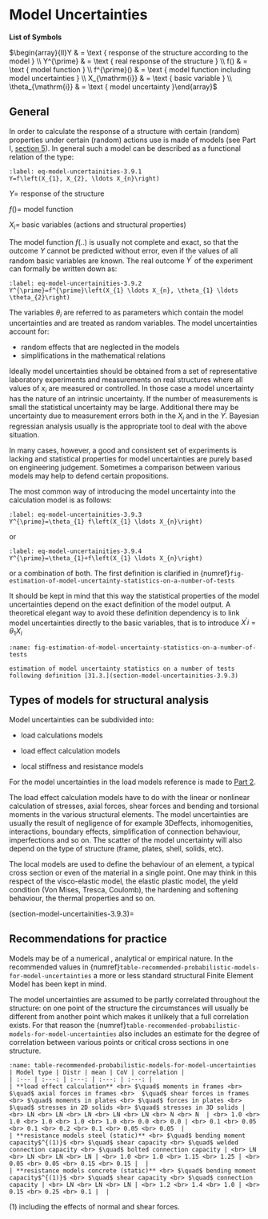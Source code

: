# Model Uncertainties

**List of Symbols**

$\begin{array}{ll}Y  & = \text { response of the structure according to the model } \\
Y^{\prime} & = \text { real response of the structure } \\
f() & = \text { model function } \\
f^{\prime}() & = \text { model function including model uncertainties } \\
X_{\mathrm{i}} & = \text { basic variable } \\
\theta_{\mathrm{i}} & = \text { model uncertainty }\end{array}$

## General

In order to calculate the response of a structure with certain (random) properties under certain (random) actions use is made of models (see Part I, [section 5](../part-01/models-for-physical-behaviour.md)). In general such a model can be described as a functional relation of the type:

```{math}
:label: eq-model-uncertainities-3.9.1
Y=f\left(X_{1}, X_{2}, \ldots X_{n}\right)
```

$Y =$  response of the structure

$f()=$ model function

$X_{i}=$ basic variables (actions and structural properties)

The model function $f(..)$ is usually not complete and exact, so that the outcome $Y$ cannot be predicted without error, even if the values of all random basic variables are known. The real outcome $Y^{\prime}$ of the experiment can formally be written down as:

```{math}
:label: eq-model-uncertainities-3.9.2
Y^{\prime}=f^{\prime}\left(X_{1} \ldots X_{n}, \theta_{1} \ldots \theta_{2}\right)
```

The variables $\theta_{i}$ are referred to as parameters which contain the model uncertainties and are treated as random variables. The model uncertainties account for:

- random effects that are neglected in the models
- simplifications in the mathematical relations

Ideally model uncertainties should be obtained from a set of representative laboratory experiments and measurements on real structures where all values of $x_{i}$ are measured or controlled. In those case a model uncertainty has the nature of an intrinsic uncertainty. If the number of measurements is small the statistical uncertainty may be large. Additional there may be uncertainty due to measurement errors both in the $X_{i}$ and in the $Y$. Bayesian regressian analysis usually is the appropriate tool to deal with the above situation.

In many cases, however, a good and consistent set of experiments is lacking and statistical properties for model uncertainties are purely based on engineering judgement. Sometimes a comparison between various models may help to defend certain propositions.

The most common way of introducing the model uncertainty into the calculation model is as follows:

```{math}
:label: eq-model-uncertainities-3.9.3
Y^{\prime}=\theta_{1} f\left(X_{1} \ldots X_{n}\right)
```

or

```{math}
:label: eq-model-uncertainities-3.9.4
Y^{\prime}=\theta_{1}+f\left(X_{1} \ldots X_{n}\right)
```

or a combination of both. The first definition is clarified in {numref}`fig-estimation-of-model-uncertainty-statistics-on-a-number-of-tests`

It should be kept in mind that this way the statistical properties of the model uncertainties depend on the exact definition of the model output. A theoretical elegant way to avoid these definition dependency is to link model uncertainties directly to the basic variables, that is to introduce $X^{\prime} i=\theta_{1} X_{i}$

```{figure} ../part-03/images/estimation-of-model-uncertainty-statistics-on-a-number-of-tests.jpg 
:name: fig-estimation-of-model-uncertainty-statistics-on-a-number-of-tests

estimation of model uncertainty statistics on a number of tests following definition [31.3.](section-model-uncertainities-3.9.3)
```

## Types of models for structural analysis

Model uncertainties can be subdivided into:

- load calculations models

- load effect calculation models

- local stiffness and resistance models

For the model uncertainties in the load models reference is made to [Part 2](../part-01/models-for-physical-behaviour.md).

The load effect calculation models have to do with the linear or nonlinear calculation of stresses, axial forces, shear forces and bending and torsional moments in the various structural elements. The model uncertainties are usually the result of negligence of for example 3Deffects, inhomogenities, interactions, boundary effects, simplification of connection behaviour, imperfections and so on. The scatter of the model uncertainty will also depend on the type of structure (frame, plates, shell, solids, etc).

The local models are used to define the behaviour of an element, a typical cross section or even of the material in a single point. One may think in this respect of the visco-elastic model, the elastic plastic model, the yield condition (Von Mises, Tresca, Coulomb), the hardening and softening behaviour, the thermal properties and so on.

(section-model-uncertainities-3.9.3)=
## Recommendations for practice

Models may be of a numerical , analytical or empirical nature. In the recommended values in {numref}`table-recommended-probabilistic-models-for-model-uncertainties` a more or less standard structural Finite Element Model has been kept in mind.

The model uncertainties are assumed to be partly correlated throughout the structure: on one point of the structure the circumstances will usually be different from another point which makes it unlikely that a full correlation exists. For that reason the {numref}`table-recommended-probabilistic-models-for-model-uncertainties` also includes an estimate for the degree of correlation between various points or critical cross sections in one structure. 

```{table} Recommended probabilistic models for Model Uncertainties
:name: table-recommended-probabilistic-models-for-model-uncertainties
| Model type | Distr | mean | CoV | correlation |
| :--- | :---: | :---: | :---: | :---: |
| **load effect calculation** <br> $\quad$ moments in frames <br> $\quad$ axial forces in frames <br>  $\quad$ shear forces in frames <br> $\quad$ moments in plates <br> $\quad$ forces in plates <br>  $\quad$ stresses in 2D solids <br> $\quad$ stresses in 3D solids | <br> LN <br> LN <br> LN <br> LN <br> LN <br> N <br> N  | <br> 1.0 <br> 1.0 <br> 1.0 <br> 1.0 <br> 1.0 <br> 0.0 <br> 0.0 | <br> 0.1 <br> 0.05 <br> 0.1 <br> 0.2 <br> 0.1 <br> 0.05 <br> 0.05  |
| **resistance models steel (static)** <br> $\quad$ bending moment capacity$^{(1)}$ <br> $\quad$ shear capacity <br> $\quad$ welded connection capacity <br> $\quad$ bolted connection capacity | <br> LN <br> LN <br> LN <br> LN | <br> 1.0 <br> 1.0 <br> 1.15 <br> 1.25 | <br> 0.05 <br> 0.05 <br> 0.15 <br> 0.15 |  |
| **resistance models concrete (static)** <br> $\quad$ bending moment capacity$^{(1)}$ <br> $\quad$ shear capacity <br> $\quad$ connection capacity | <br> LN <br> LN <br> LN | <br> 1.2 <br> 1.4 <br> 1.0 | <br> 0.15 <br> 0.25 <br> 0.1 |  |
```
(1) including the effects of normal and shear forces.


